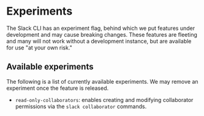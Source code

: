 # Experiments

The Slack CLI has an experiment flag, behind which we put features under development and may cause breaking changes. These features are fleeting and many will not work without a development instance, but are available for use "at your own risk."

## Available experiments

The following is a list of currently available experiments. We may remove an experiment once the feature is released.

* `read-only-collaborators`: enables creating and modifying collaborator permissions via the `slack collaborator` commands.